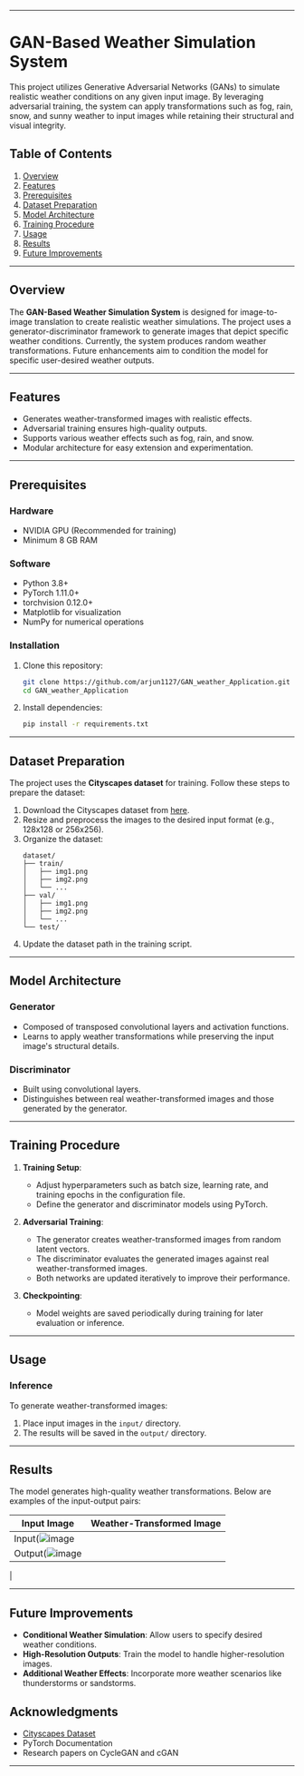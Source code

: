 
---

# GAN-Based Weather Simulation System

This project utilizes Generative Adversarial Networks (GANs) to simulate realistic weather conditions on any given input image. By leveraging adversarial training, the system can apply transformations such as fog, rain, snow, and sunny weather to input images while retaining their structural and visual integrity.

## Table of Contents

1. [Overview](#overview)
2. [Features](#features)
3. [Prerequisites](#prerequisites)
4. [Dataset Preparation](#dataset-preparation)
5. [Model Architecture](#model-architecture)
6. [Training Procedure](#training-procedure)
7. [Usage](#usage)
8. [Results](#results)
9. [Future Improvements](#future-improvements)

---

## Overview

The **GAN-Based Weather Simulation System** is designed for image-to-image translation to create realistic weather simulations. The project uses a generator-discriminator framework to generate images that depict specific weather conditions. Currently, the system produces random weather transformations. Future enhancements aim to condition the model for specific user-desired weather outputs.

---

## Features

- Generates weather-transformed images with realistic effects.
- Adversarial training ensures high-quality outputs.
- Supports various weather effects such as fog, rain, and snow.
- Modular architecture for easy extension and experimentation.

---

## Prerequisites

### Hardware
- NVIDIA GPU (Recommended for training)
- Minimum 8 GB RAM

### Software
- Python 3.8+
- PyTorch 1.11.0+
- torchvision 0.12.0+
- Matplotlib for visualization
- NumPy for numerical operations

### Installation
1. Clone this repository:
   ```bash
   git clone https://github.com/arjun1127/GAN_weather_Application.git
   cd GAN_weather_Application
   ```
2. Install dependencies:
   ```bash
   pip install -r requirements.txt
   ```

---

## Dataset Preparation

The project uses the **Cityscapes dataset** for training. Follow these steps to prepare the dataset:

1. Download the Cityscapes dataset from [here](https://www.cityscapes-dataset.com/).
2. Resize and preprocess the images to the desired input format (e.g., 128x128 or 256x256).
3. Organize the dataset:
   ```
   dataset/
   ├── train/
   │   ├── img1.png
   │   ├── img2.png
   │   └── ...
   ├── val/
   │   ├── img1.png
   │   ├── img2.png
   │   └── ...
   └── test/
   ```
4. Update the dataset path in the training script.

---

## Model Architecture

### Generator
- Composed of transposed convolutional layers and activation functions.
- Learns to apply weather transformations while preserving the input image's structural details.

### Discriminator
- Built using convolutional layers.
- Distinguishes between real weather-transformed images and those generated by the generator.

---

## Training Procedure

1. **Training Setup**:
   - Adjust hyperparameters such as batch size, learning rate, and training epochs in the configuration file.
   - Define the generator and discriminator models using PyTorch.

2. **Adversarial Training**:
   - The generator creates weather-transformed images from random latent vectors.
   - The discriminator evaluates the generated images against real weather-transformed images.
   - Both networks are updated iteratively to improve their performance.

3. **Checkpointing**:
   - Model weights are saved periodically during training for later evaluation or inference.

---

## Usage

### Inference
To generate weather-transformed images:
1. Place input images in the `input/` directory.
2. The results will be saved in the `output/` directory.

---

## Results

The model generates high-quality weather transformations. Below are examples of the input-output pairs:

| Input Image | Weather-Transformed Image |
|-------------|---------------------------|
|Input(![image](https://github.com/user-attachments/assets/b320cf41-59a7-4f3e-a0f7-ead51a742c71)
 |Output(![image](https://github.com/user-attachments/assets/cd20383d-65f1-4ced-b522-fbf23844d5d7)
 |

---

## Future Improvements

- **Conditional Weather Simulation**: Allow users to specify desired weather conditions.
- **High-Resolution Outputs**: Train the model to handle higher-resolution images.
- **Additional Weather Effects**: Incorporate more weather scenarios like thunderstorms or sandstorms.


## Acknowledgments

- [Cityscapes Dataset](https://www.cityscapes-dataset.com/)
- PyTorch Documentation
- Research papers on CycleGAN and cGAN

--- 

